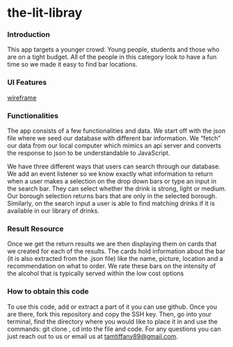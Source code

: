 # the-lit-libray
### Introduction

This app targets a younger crowd: Young people, students and those who are on a tight budget. All of the people in this category look to have a fun time so we made it easy to find bar locations.

### UI Features
[wireframe](https://github.com/jmezalon/the-lit-library/blob/main/the%20Schema/Schema.png?raw=true)

### Functionalities

The app consists of a few functionalities and data. We start off with the json file where we seed our database with different bar information. We “fetch” our data from our local computer which mimics an api server and converts the response to json to be understandable to JavaScript.

We have three different ways that users can search through our database. We add an event listener so we know exactly what information to return when a user makes a selection on the drop down bars or type an input in the search bar. They can select whether the drink is strong, light or medium. Our borough selection returns bars that are only in the selected borough. Similarly, on the search input a user is able to find matching drinks if it is available in our library of drinks. 


### Result Resource

Once we get the return results we are then displaying them on cards that we created for each of the results. The cards hold information about the bar (it is also extracted from the .json file) like the name, picture,  location and a recommendation on what to order. We rate these bars on the intensity of the alcohol that is typically served within the low cost options 

### How to obtain this code

To use this code, add or extract a part of it you can use github. Once you are there, fork this repository and copy the SSH key. Then, go into your terminal, find the directory where you would like to place it in and use the commands: git clone <paste SSH link here>, cd into the file and code. For any questions you can just reach out to us or email us at tamtiffany89@gmail.com. 

